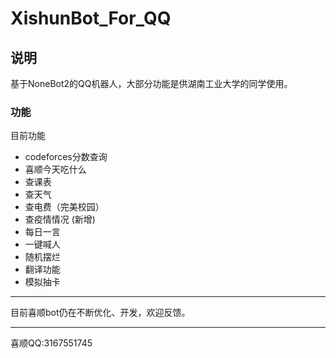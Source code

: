# XishunBot_For_QQ

## 说明
基于NoneBot2的QQ机器人，大部分功能是供湖南工业大学的同学使用。
### 功能
目前功能
- codeforces分数查询
- 喜顺今天吃什么
- 查课表
- 查天气
- 查电费（完美校园）
- 查疫情情况 (新增)
- 每日一言
- 一键喊人
- 随机摆烂
- 翻译功能
- 模拟抽卡
---

目前喜顺bot仍在不断优化、开发，欢迎反馈。

---
喜顺QQ:3167551745
